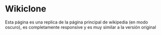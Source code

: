# Wikiclone
Esta página es una replica de la página principal de wikipedia (en modo oscuro), es completamente responsive y es muy similar a la versión original
